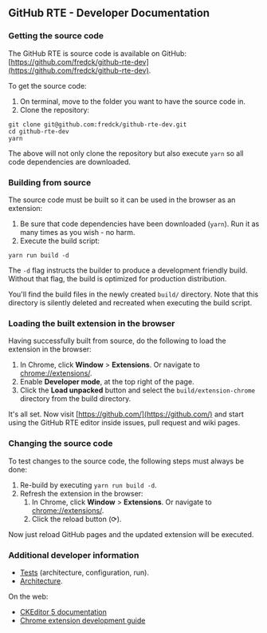 ## GitHub RTE - Developer Documentation

### Getting the source code

The GitHub RTE is source code is available on GitHub: [https://github.com/fredck/github-rte-dev](https://github.com/fredck/github-rte-dev).

To get the source code:

1.  On terminal, move to the folder you want to have the source code in.
2.  Clone the repository:

```plaintext
git clone git@github.com:fredck/github-rte-dev.git
cd github-rte-dev
yarn
```

The above will not only clone the repository but also execute `yarn` so all code dependencies are downloaded.

### Building from source

The source code must be built so it can be used in the browser as an extension:

1.  Be sure that code dependencies have been downloaded (`yarn`). Run it as many times as you wish - no harm.
2.  Execute the build script:

```plaintext
yarn run build -d
```

The `-d` flag instructs the builder to produce a development friendly build. Without that flag, the build is optimized for production distribution.

You'll find the build files in the newly created `build/` directory. Note that this directory is silently deleted and recreated when executing the build script.

### Loading the built extension in the browser

Having successfully built from source, do the following to load the extension in the browser:

1.  In Chrome, click **Window** > **Extensions**. Or navigate to [chrome://extensions/](chrome://extensions/).
2.  Enable **Developer mode**, at the top right of the page.
3.  Click the **Load unpacked** button and select the `build/extension-chrome` directory from the build directory.

It's all set. Now visit [https://github.com/](https://github.com/) and start using the GitHub RTE editor inside issues, pull request and wiki pages.

### Changing the source code

To test changes to the source code, the following steps must always be done:

1.  Re-build by executing `yarn run build -d`.
2.  Refresh the extension in the browser:
    1.  In Chrome, click **Window** > **Extensions**. Or navigate to [chrome://extensions/](chrome://extensions/).
    2.  Click the reload button (⟳).

Now just reload GitHub pages and the updated extension will be executed.

### Additional developer information

*   [Tests](../tests/README.md) (architecture, configuration, run).
*   [Architecture](../src/README.md).

On the web:

*   [CKEditor 5 documentation](https://ckeditor.com/docs/ckeditor5/latest/index.html)
*   [Chrome extension development guide](https://developer.chrome.com/extensions)
